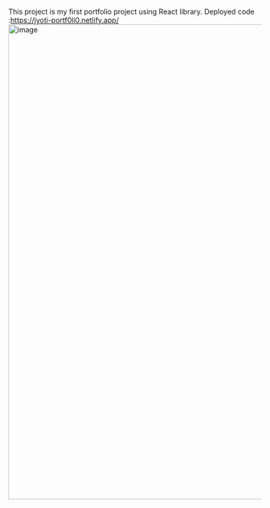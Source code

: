 This project is my first portfolio project using React library. 
Deployed code :https://jyoti-portf0li0.netlify.app/
<img width="944" alt="image" src="https://github.com/jyotiv2023/my-personal-portfolio/assets/130778883/34557fc5-44f8-4056-be9f-5ad34d8e135e">


